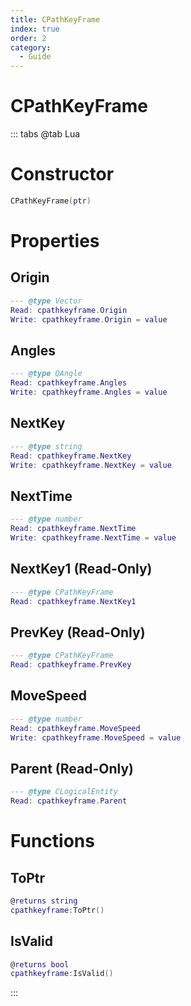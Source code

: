 ```yaml
---
title: CPathKeyFrame
index: true
order: 2
category:
  - Guide
---
```


# CPathKeyFrame

::: tabs
@tab Lua
# Constructor
```lua
CPathKeyFrame(ptr)
```
# Properties
## Origin 
```lua
--- @type Vector
Read: cpathkeyframe.Origin
Write: cpathkeyframe.Origin = value
```
## Angles 
```lua
--- @type QAngle
Read: cpathkeyframe.Angles
Write: cpathkeyframe.Angles = value
```
## NextKey 
```lua
--- @type string
Read: cpathkeyframe.NextKey
Write: cpathkeyframe.NextKey = value
```
## NextTime 
```lua
--- @type number
Read: cpathkeyframe.NextTime
Write: cpathkeyframe.NextTime = value
```
## NextKey1 (Read-Only)
```lua
--- @type CPathKeyFrame
Read: cpathkeyframe.NextKey1
```
## PrevKey (Read-Only)
```lua
--- @type CPathKeyFrame
Read: cpathkeyframe.PrevKey
```
## MoveSpeed 
```lua
--- @type number
Read: cpathkeyframe.MoveSpeed
Write: cpathkeyframe.MoveSpeed = value
```
## Parent (Read-Only)
```lua
--- @type CLogicalEntity
Read: cpathkeyframe.Parent
```
# Functions
## ToPtr
```lua
@returns string
cpathkeyframe:ToPtr()
```
## IsValid
```lua
@returns bool
cpathkeyframe:IsValid()
```

:::